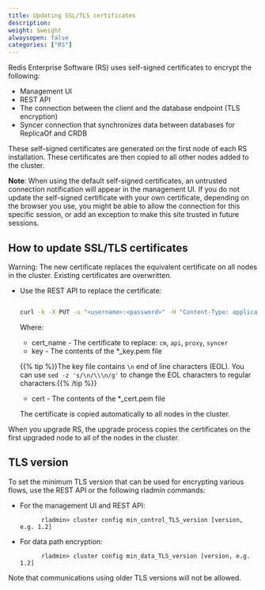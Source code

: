 ```yaml
---
title: Updating SSL/TLS certificates
description: 
weight: $weight
alwaysopen: false
categories: ["RS"]
---
```

Redis Enterprise Software (RS) uses self-signed certificates to encrypt
the following:

- Management UI
- REST API
- The connection between the client and the database endpoint (TLS
    encryption)
- Syncer connection that synchronizes data between databases for
    ReplicaOf and CRDB

These self-signed certificates are generated on the first node of each RS installation. These certificates are then copied to all other nodes added to the cluster.

**Note**: When using the default self-signed certificates, an untrusted
connection notification will appear in the management UI. If you do not
update the self-signed certificate with your own certificate, depending
on the browser you use, you might be able to allow the connection for
this specific session, or add an exception to make this site trusted in
future sessions.

## How to update SSL/TLS certificates

Warning: The new certificate replaces the equivalent certificate on all nodes in the cluster. Existing certificates are overwritten.

- Use the REST API to replace the certificate:

    ```bash

    curl -k -X PUT -u "<username>:<password>" -H "Content-Type: application/json" -d '{ "name": "<cert_name>", "key": <key>, "certificate": <cert> }' https://<cluster_address>:9443/v1/cluster/update_cert

    ```
 
    Where:

    - cert_name - The certificate to replace: `cm`, `api`, `proxy`, `syncer`
    - key - The contents of the *_key.pem file
    
    {{% tip %}}The key file contains `\n` end of line characters (EOL). You can use `sed -z 's/\n/\\\n/g'` to change the EOL characters to regular characters.{{% /tip %}}
    
    - cert - The contents of the *_cert.pem file

    The certificate is copied automatically to all nodes in the cluster.

When you upgrade RS, the upgrade process copies the certificates on the first upgraded node to all of the nodes in the cluster.

## **TLS version**

To set the minimum TLS version that can be used for encrypting various
flows, use the REST API or the following rladmin
commands:

- For the management UI and REST API:

            rladmin> cluster config min_control_TLS_version [version, e.g. 1.2]

- For data path encryption:

            rladmin> cluster config min_data_TLS_version [version, e.g. 1.2]

Note that communications using older TLS versions will not be
allowed.
